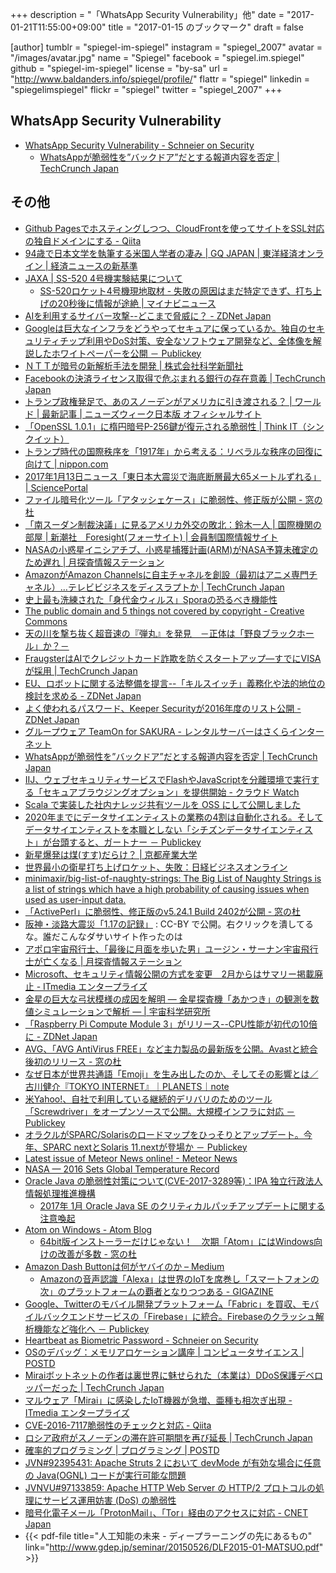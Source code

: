 +++
description = "「WhatsApp Security Vulnerability」他"
date = "2017-01-21T11:55:00+09:00"
title = "2017-01-15 のブックマーク"
draft = false

[author]
  tumblr = "spiegel-im-spiegel"
  instagram = "spiegel_2007"
  avatar = "/images/avatar.jpg"
  name = "Spiegel"
  facebook = "spiegel.im.spiegel"
  github = "spiegel-im-spiegel"
  license = "by-sa"
  url = "http://www.baldanders.info/spiegel/profile/"
  flattr = "spiegel"
  linkedin = "spiegelimspiegel"
  flickr = "spiegel"
  twitter = "spiegel_2007"
+++

## WhatsApp Security Vulnerability

- [WhatsApp Security Vulnerability - Schneier on Security](https://www.schneier.com/blog/archives/2017/01/whatsapp_securi.html)
    - [WhatsAppが脆弱性を”バックドア”だとする報道内容を否定 | TechCrunch Japan](http://jp.techcrunch.com/2017/01/15/20170113encrypted-messaging-platform-whatsapp-denies-backdoor-claim/)

## その他

- [Github Pagesでホスティングしつつ、CloudFrontを使ってサイトをSSL対応の独自ドメインにする - Qiita](http://qiita.com/kechol/items/9609e1ab4a673e05b613)
- [94歳で日本文学を執筆する米国人学者の凄み | GQ JAPAN | 東洋経済オンライン | 経済ニュースの新基準](http://toyokeizai.net/articles/-/152927)
- [JAXA | SS-520 4号機実験結果について](http://www.jaxa.jp/press/2017/01/20170115_ss-520-4_j.html)
    - [SS-520ロケット4号機現地取材 - 失敗の原因はまだ特定できず、打ち上げの20秒後に情報が途絶 | マイナビニュース](http://news.mynavi.jp/articles/2017/01/15/ss520_04_04/)
- [AIを利用するサイバー攻撃--どこまで脅威に？ - ZDNet Japan](http://japan.zdnet.com/article/35094938/)
- [Googleは巨大なインフラをどうやってセキュアに保っているか。独自のセキュリティチップ利用やDoS対策、安全なソフトウェア開発など、全体像を解説したホワイトペーパーを公開 － Publickey](http://www.publickey1.jp/blog/17/googledos.html)
- [ＮＴＴが暗号の新解析手法を開発 | 株式会社科学新聞社](http://sci-news.co.jp/news/%ef%bd%8e%ef%bd%94%ef%bd%94%e3%81%8c%e6%9a%97%e5%8f%b7%e3%81%ae%e6%96%b0%e8%a7%a3%e6%9e%90%e6%89%8b%e6%b3%95%e3%82%92%e9%96%8b%e7%99%ba/)
- [Facebookの決済ライセンス取得で危ぶまれる銀行の存在意義 | TechCrunch Japan](http://jp.techcrunch.com/2017/01/14/20170112what-facebooks-european-payment-license-could-mean-for-banks/)
- [トランプ政権発足で、あのスノーデンがアメリカに引き渡される？ | ワールド | 最新記事 | ニューズウィーク日本版 オフィシャルサイト](http://www.newsweekjapan.jp/stories/world/2017/01/post-6717.php)
- [「OpenSSL 1.0.1」に楕円暗号P-256鍵が復元される脆弱性 | Think IT（シンクイット）](https://thinkit.co.jp/news/bn/11235)
- [トランプ時代の国際秩序を「1917年」から考える：リベラルな秩序の回復に向けて | nippon.com](http://www.nippon.com/ja/in-depth/a05303/)
- [2017年1月13日ニュース「東日本大震災で海底断層最大65メートルずれる」 | SciencePortal](http://scienceportal.jst.go.jp/news/newsflash_review/newsflash/2017/01/20170113_02.html)
- [ファイル暗号化ツール「アタッシェケース」に脆弱性、修正版が公開 - 窓の杜](http://forest.watch.impress.co.jp/docs/news/1038941.html)
- [「南スーダン制裁決議」に見るアメリカ外交の敗北：鈴木一人 | 国際機関の部屋 | 新潮社　Foresight(フォーサイト) | 会員制国際情報サイト](http://www.fsight.jp/articles/-/41908)
- [NASAの小惑星イニシアチブ、小惑星捕獲計画(ARM)がNASA予算未確定のため遅れ | 月探査情報ステーション](http://moonstation.jp/blog/asteroidexp/asteroidinitiative/arm-mission-will-delay-due-to-uncertainty-of-2017-budget)
- [AmazonがAmazon Channelsに自主チャネルを創設（最初はアニメ専門チャネル）…テレビビジネスをディスラプトか | TechCrunch Japan](http://jp.techcrunch.com/2017/01/13/20170112amazon-launches-the-first-of-its-own-subscription-vod-channels-anime-strike/)
- [史上最も洗練された「身代金ウィルス」Sporaの恐るべき機能性](http://blogos.com/article/205763/)
- [The public domain and 5 things not covered by copyright - Creative Commons](https://creativecommons.org/2017/01/16/public-domain-5-things-not-covered-copyright/)
- [天の川を撃ち抜く超音速の『弾丸』を発見　－正体は「野良ブラックホール」か？－](http://www.nro.nao.ac.jp/news/2017/0116-yamada.html)
- [FraugsterはAIでクレジットカード詐欺を防ぐスタートアップ―すでにVISAが採用 | TechCrunch Japan](http://jp.techcrunch.com/2017/01/17/20170116fraugster/)
- [EU、ロボットに関する法整備を提言--「キルスイッチ」義務化や法的地位の検討を求める - ZDNet Japan](http://japan.zdnet.com/article/35095025/)
- [よく使われるパスワード、Keeper Securityが2016年度のリスト公開 - ZDNet Japan](http://japan.zdnet.com/article/35095018/)
- [グループウェア TeamOn for SAKURA - レンタルサーバーはさくらインターネット](http://www.sakura.ne.jp/function/teamon.html)
- [WhatsAppが脆弱性を”バックドア”だとする報道内容を否定 | TechCrunch Japan](http://jp.techcrunch.com/2017/01/15/20170113encrypted-messaging-platform-whatsapp-denies-backdoor-claim/)
- [IIJ、ウェブセキュリティサービスでFlashやJavaScriptを分離環境で実行する「セキュアブラウジングオプション」を提供開始 - クラウド Watch](http://cloud.watch.impress.co.jp/docs/news/1039162.html)
- [Scala で実装した社内ナレッジ共有ツールを OSS にして公開しました](http://tech.atware.co.jp/sharedocs/)
- [2020年までにデータサイエンティストの業務の4割は自動化される。そしてデータサイエンティストを本職としない「シチズンデータサイエンティスト」が台頭すると、ガートナー － Publickey](http://www.publickey1.jp/blog/17/20204.html)
- [新星爆発は煤(すす)だらけ？ | 京都産業大学](http://www.kyoto-su.ac.jp/news/20170116_859_nova_s.html)
- [世界最小の衛星打ち上げロケット、失敗：日経ビジネスオンライン](http://business.nikkeibp.co.jp/atcl/opinion/15/217467/011600042/?rt=nocnt)
- [minimaxir/big-list-of-naughty-strings: The Big List of Naughty Strings is a list of strings which have a high probability of causing issues when used as user-input data.](https://github.com/minimaxir/big-list-of-naughty-strings)
- [「ActivePerl」に脆弱性、修正版のv5.24.1 Build 2402が公開 - 窓の杜](http://forest.watch.impress.co.jp/docs/news/1039508.html)
- [阪神・淡路大震災「1.17の記録」](http://kobe117shinsai.jp/) : CC-BY で公開。右クリックを潰してるな。誰だこんなダサいサイト作ったのは
- [アポロ宇宙飛行士、「最後に月面を歩いた男」ユージン・サーナン宇宙飛行士が亡くなる | 月探査情報ステーション](http://moonstation.jp/blog/lunarexp/apollo/eugene-cernan-the-last-man-on-the-moon-dies)
- [Microsoft、セキュリティ情報公開の方式を変更　2月からはサマリー掲載廃止 - ITmedia エンタープライズ](http://www.itmedia.co.jp/enterprise/articles/1701/17/news071.html)
- [金星の巨大な弓状模様の成因を解明 ― 金星探査機「あかつき」の観測を数値シミュレーションで解析 ― | 宇宙科学研究所](http://www.isas.jaxa.jp/topics/000826.html)
- [「Raspberry Pi Compute Module 3」がリリース--CPU性能が初代の10倍に - ZDNet Japan](http://japan.zdnet.com/article/35095075/)
- [AVG、「AVG AntiVirus FREE」など主力製品の最新版を公開。Avastと統合後初のリリース - 窓の杜](http://forest.watch.impress.co.jp/docs/news/1039393.html)
- [なぜ日本が世界共通語「Emoji」を生み出したのか、そしてその影響とは／古川健介『TOKYO INTERNET』｜PLANETS｜note](https://note.mu/wakusei2nd/n/n562b7d525897)
- [米Yahoo!、自社で利用している継続的デリバリのためのツール「Screwdriver」をオープンソースで公開。大規模インフラに対応 － Publickey](http://www.publickey1.jp/blog/17/yahooscrewdriver.html)
- [オラクルがSPARC/Solarisのロードマップをひっそりとアップデート。今年、SPARC nextとSolaris 11.nextが登場か － Publickey](http://www.publickey1.jp/blog/17/sparcsolarissparc_nextsolaris_11next.html)
- [Latest issue of Meteor News online! - Meteor News](http://meteornews.org/latest-issue-meteor-news-online/)
- [NASA — 2016 Sets Global Temperature Record](http://nasa.tumblr.com/post/156043559159/2016-sets-global-temperature-record)
- [Oracle Java の脆弱性対策について(CVE-2017-3289等)：IPA 独立行政法人 情報処理推進機構](http://www.ipa.go.jp/security/ciadr/vul/20170118-jre.html)
    - [2017年 1月 Oracle Java SE のクリティカルパッチアップデートに関する注意喚起](http://www.jpcert.or.jp/at/2017/at170005.html)
- [Atom on Windows - Atom Blog](http://blog.atom.io/2017/01/18/atom-on-windows.html)
    - [64bit版インストーラーだけじゃない！　次期「Atom」にはWindows向けの改善が多数 - 窓の杜](http://forest.watch.impress.co.jp/docs/news/1039820.html)
- [Amazon Dash Buttonは何がヤバイのか – Medium](https://medium.com/@tokoroten/-4fb29f42041d)
    - [Amazonの音声認識「Alexa」は世界のIoTを席巻し「スマートフォンの次」のプラットフォームの覇者となりつつある - GIGAZINE](http://gigazine.net/news/20170117-amazon-alexa-expanding/)
- [Google、Twitterのモバイル開発プラットフォーム「Fabric」を買収、モバイルバックエンドサービスの「Firebase」に統合。Firebaseのクラッシュ解析機能など強化へ － Publickey](http://www.publickey1.jp/blog/17/googletwitterfabricfirebasefirebase.html)
- [Heartbeat as Biometric Password - Schneier on Security](https://www.schneier.com/blog/archives/2017/01/heartbeat_as_bi.html)
- [OSのデバッグ：メモリアロケーション講座 | コンピュータサイエンス | POSTD](http://postd.cc/debugging_your_operating_system/)
- [Miraiボットネットの作者は裏世界に魅せられた（本業は）DDoS保護デベロッパーだった | TechCrunch Japan](http://jp.techcrunch.com/2017/01/19/20170118mirai-botnet-creator-unmasked-as-ddos-protection-developer-tempted-by-the-dark-side/)
- [マルウェア「Mirai」に感染したIoT機器が急増、亜種も相次ぎ出現 - ITmedia エンタープライズ](http://www.itmedia.co.jp/enterprise/articles/1610/20/news061.html)
- [CVE-2016-7117脆弱性のチェックと対応 - Qiita](http://qiita.com/shouta-dev/items/64425cf12a0c6caf8b38)
- [ロシア政府がスノーデンの滞在許可期間を再び延長 | TechCrunch Japan](http://jp.techcrunch.com/2017/01/20/20170118russia-extends-snowdens-temporary-residency-for-few-more-years/)
- [確率的プログラミング | プログラミング | POSTD](http://postd.cc/probabilistic-programming/)
- [JVN#92395431: Apache Struts 2 において devMode が有効な場合に任意の Java(OGNL) コードが実行可能な問題](http://jvn.jp/jp/JVN92395431/)
- [JVNVU#97133859: Apache HTTP Web Server の HTTP/2 プロトコルの処理にサービス運用妨害 (DoS) の脆弱性](http://jvn.jp/vu/JVNVU97133859/)
- [暗号化電子メール「ProtonMail」、「Tor」経由のアクセスに対応 - CNET Japan](http://japan.cnet.com/news/service/35095289/)
- {{< pdf-file title="人工知能の未来 -­ ディープラーニングの先にあるもの" link="http://www.gdep.jp/seminar/20150526/DLF2015-01-MATSUO.pdf" >}}
